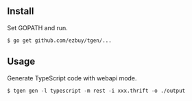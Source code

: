 ## Install

Set GOPATH and run.

```
$ go get github.com/ezbuy/tgen/...
```

## Usage

Generate TypeScript code with webapi mode.

```
$ tgen gen -l typescript -m rest -i xxx.thrift -o ./output
```